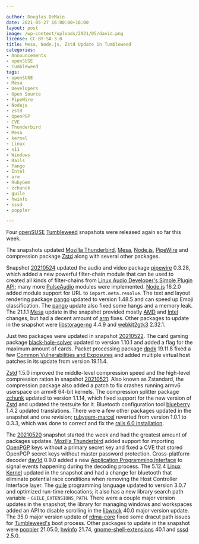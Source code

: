 ```yaml
---

author: Douglas DeMaio
date: 2021-05-27 16:00:00+16:00
layout: post
image: /wp-content/uploads/2021/05/david.png
license: CC-BY-SA-3.0
title: Mesa, Node.js, Zstd Update in Tumbleweed
categories:
- Announcements
- openSUSE
- Tumbleweed
tags:
- openSUSE
- Mesa
- Developers
- Open Source
- PipeWire
- Nodejs
- zstd
- OpenPGP
- CVE
- Thunderbird
- Mesa
- kernel
- Linux
- x11
- Windows
- Rails
- Pango
- Intel
- arm
- RubyGem
- zchunck
- guile
- hwinfo
- sssd
- poppler

---
```


Four [openSUSE](https://get.opensuse.org/) [Tumbleweed](https://get.opensuse.org/tumbleweed/) snapshots were released again so far this week.

The snapshots updated [Mozilla Thunderbird](https://www.thunderbird.net), [Mesa](https://www.mesa3d.org/), [Node.js](https://nodejs.org/en/), [PipeWire](https://pipewire.org/) and compression package [Zstd](https://facebook.github.io/zstd/) along with several other packages. 

Snapshot  [20210524](https://lists.opensuse.org/archives/list/factory@lists.opensuse.org/thread/FW66UOPY7RXXSW47DNGH53Q4EAFVTTF4/) updated the audio and video package [pipewire](https://pipewire.org/) 0.3.28, which added a new powerful filter-chain module that can be used to created all kinds of filter-chains from [Linux Audio Developer's Simple Plugin API](https://www.ladspa.org/); many more [PulseAudio](https://www.freedesktop.org/wiki/Software/PulseAudio/) modules were implemented. [Node.js](https://nodejs.org/en/) 16.2.0 added module support for URL to `import.meta.resolve`. The text and layout rendering package [pango](https://pango.gnome.org/) updated to version 1.48.5 and can speed up Emoji classification. The [pango](https://pango.gnome.org/) update also fixed some hangs and a memory leak. The 21.1.1 [Mesa](https://www.mesa3d.org/) update in the snapshot provided mostly [AMD](https://www.amd.com) and [Intel](https://www.intel.com/) changes, but had a decent amount of [arm](https://www.arm.com/) fixes. Other packages to update in the snapshot were [libstorage-ng](https://github.com/openSUSE/libstorage-ng) 4.4.9 and [webkit2gtk3](https://webkitgtk.org/) 2.32.1.

Just two packages were updated in snapshot  [20210522](https://lists.opensuse.org/archives/list/factory@lists.opensuse.org/thread/CLD477HZXZMEAZAP4VBTUWUGNMYT3M7F/). The card gaming package [black-hole-solver](https://www.shlomifish.org/open-source/projects/black-hole-solitaire-solver/) updated to version 1.10.1 and added a flag for the maximum amount of cards. Packet processing package [dpdk](https://github.com/DPDK/dpdk) 19.11.8 fixed a few [Common Vulnerabilities and Exposures](https://en.wikipedia.org/wiki/Common_Vulnerabilities_and_Exposures) and added multiple virtual host patches in its update from version 19.11.4. 

[Zstd](https://facebook.github.io/zstd/) 1.5.0 improved the middle-level compression speed and the high-level compression ration in snapshot  [20210521](https://lists.opensuse.org/archives/list/factory@lists.opensuse.org/thread/U5HMT5622MBFRJHLCV5IG7USOP2543K4/). Also known as Zstandard, the compression package also added a patch to fix crashes running armv6 userspace on armv8 64-bit kernels. The compression splitter package [zchunk](https://github.com/zchunk/zchunk) updated to version 1.1.14, which fixed support for the new version of [Zstd](https://facebook.github.io/zstd/) and updated the testsuite for it. Bluetooth configuration tool [blueberry](https://github.com/linuxmint/blueberry) 1.4.2 updated translations. There were a few other packages updated in the snapshot and one revision; [rubygem-marcel](https://rubygems.org/gems/marcel/) reverted from version 1.0.1 to 0.3.3, which was done to correct and fix the [rails 6.0 installation](https://guides.rubyonrails.org/6_0_release_notes.html). 

The [20210520](https://lists.opensuse.org/archives/list/factory@lists.opensuse.org/thread/EGJXRZPZDCBWITAC3PUJYPBJP5CUJ3CB/) snapshot started the week and had the greatest amount of packages updates. [Mozilla Thunderbird](https://www.thunderbird.net) added support for importing [OpenPGP](https://www.openpgp.org/) keys without a primary secret key and fixed a CVE that stored OpenPGP secret keys without master password protection. Cross-platform decoder [dav1d](https://code.videolan.org/videolan/dav1d/) 0.9.0 added a new [Application Programming Interface](https://en.wikipedia.org/wiki/API) to signal events happening during the decoding process. The 5.12.4 [Linux Kernel](https://www.kernel.org/) updated in the snapshot and had a change for bluetooth that eliminate potential race conditions when removing the Host Controller Interface layer. The [guile](https://www.gnu.org/software/guile/) programming language updated to version 3.0.7 and optimized run-time relocations; it also has a new library search path variable - `GUILE_EXTENSIONS_PATH`. There were a couple major version updates in the snapshot; the library for managing windows and workspaces added an API to disable scrolling in the [libwnck](https://gitlab.gnome.org/GNOME/libwnck) 40.0 major version update. The 35.0 major version update of [rdma-core](https://github.com/linux-rdma/rdma-core) fixed some dracut path issues for [Tumbleweed's](https://get.opensuse.org/tumbleweed/) boot process. Other packages to update in the snapshot were [poppler](https://poppler.freedesktop.org/) 21.05.0, [hwinfo](https://www.hwinfo.com/) 21.74, [gnome-shell-extensions](https://extensions.gnome.org/) 40.1 and [sssd](https://github.com/SSSD/sssd) 2.5.0.
